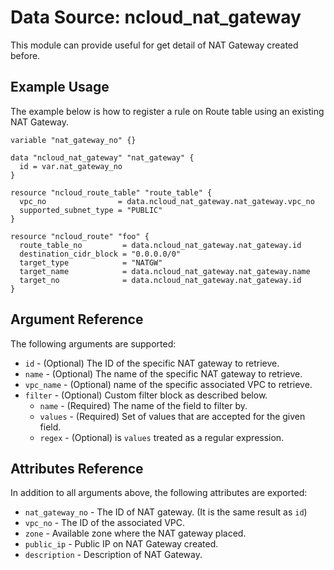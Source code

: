 # Data Source: ncloud_nat_gateway

This module can provide useful for get detail of NAT Gateway created before.

## Example Usage

The example below is how to register a rule on Route table using an existing NAT Gateway.

```hcl
variable "nat_gateway_no" {}

data "ncloud_nat_gateway" "nat_gateway" {
  id = var.nat_gateway_no
}

resource "ncloud_route_table" "route_table" {
  vpc_no                = data.ncloud_nat_gateway.nat_gateway.vpc_no  
  supported_subnet_type = "PUBLIC"
}

resource "ncloud_route" "foo" {
  route_table_no         = data.ncloud_nat_gateway.nat_gateway.id
  destination_cidr_block = "0.0.0.0/0"
  target_type            = "NATGW"
  target_name            = data.ncloud_nat_gateway.nat_gateway.name
  target_no              = data.ncloud_nat_gateway.nat_gateway.id
}
```

## Argument Reference

The following arguments are supported:

* `id` - (Optional) The ID of the specific NAT gateway to retrieve.
* `name` - (Optional) The name of the specific NAT gateway to retrieve.
* `vpc_name` - (Optional) name of the specific associated VPC to retrieve.
* `filter` - (Optional) Custom filter block as described below.
  * `name` - (Required) The name of the field to filter by.
  * `values` - (Required) Set of values that are accepted for the given field.
  * `regex` - (Optional) is `values` treated as a regular expression.
  
## Attributes Reference

In addition to all arguments above, the following attributes are exported:

* `nat_gateway_no` - The ID of NAT gateway. (It is the same result as `id`)
* `vpc_no` - The ID of the associated VPC.
* `zone` - Available zone where the NAT gateway placed.
* `public_ip` - Public IP on NAT Gateway created.
* `description` - Description of NAT Gateway.